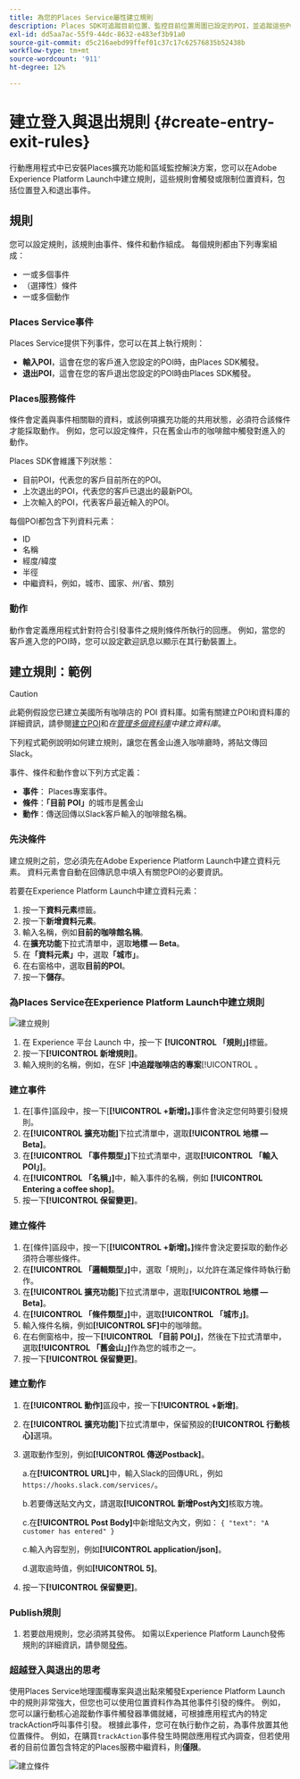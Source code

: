 ```yaml
---
title: 為您的Places Service屬性建立規則
description: Places SDK可追蹤目前位置、監控目前位置周圍已設定的POI，並追蹤這些POI的進入與退出事件。
exl-id: dd5aa7ac-55f9-44dc-8632-e483ef3b91a0
source-git-commit: d5c216aebd99ffef01c37c17c62576835b52438b
workflow-type: tm+mt
source-wordcount: '911'
ht-degree: 12%

---
```


# 建立登入與退出規則 {#create-entry-exit-rules}

行動應用程式中已安裝Places擴充功能和區域監控解決方案，您可以在Adobe Experience Platform Launch中建立規則，這些規則會觸發或限制位置資料，包括位置登入和退出事件。

## 規則

您可以設定規則，該規則由事件、條件和動作組成。 每個規則都由下列專案組成：

* 一或多個事件
* （選擇性）條件
* 一或多個動作

### Places Service事件

Places Service提供下列事件，您可以在其上執行規則：

* **輸入POI**，這會在您的客戶進入您設定的POI時，由Places SDK觸發。
* **退出POI**，這會在您的客戶退出您設定的POI時由Places SDK觸發。

### Places服務條件

條件會定義與事件相關聯的資料，或該例項擴充功能的共用狀態，必須符合該條件才能採取動作。 例如，您可以設定條件，只在舊金山市的咖啡館中觸發對進入的動作。

Places SDK會維護下列狀態：

* 目前POI，代表您的客戶目前所在的POI。
* 上次退出的POI，代表您的客戶已退出的最新POI。
* 上次輸入的POI，代表客戶最近輸入的POI。

每個POI都包含下列資料元素：

* ID
* 名稱
* 經度/緯度
* 半徑
* 中繼資料，例如，城市、國家、州/省、類別

### 動作

動作會定義應用程式針對符合引發事件之規則條件所執行的回應。 例如，當您的客戶進入您的POI時，您可以設定歡迎訊息以顯示在其行動裝置上。

## 建立規則：範例

>[!CAUTION]
>
>此範例假設您已建立美國所有咖啡店的 POI 資料庫。如需有關建立POI和資料庫的詳細資訊，請參閱[建立POI](/help/poi-mgmt-ui/create-a-poi-ui.md)和&#x200B;*在[管理多個資料庫](https://experienceleague.adobe.com/docs/places/using/poi-mgmt-ui/manage-libraries-in-the-places-ui.html)中建立資料庫*。

下列程式範例說明如何建立規則，讓您在舊金山進入咖啡廳時，將貼文傳回Slack。

事件、條件和動作會以下列方式定義：

* **事件**： Places專案事件。
* **條件**：**「目前 POI」**&#x200B;的城市是舊金山
* **動作**：傳送回傳以Slack客戶輸入的咖啡館名稱。

### 先決條件

建立規則之前，您必須先在Adobe Experience Platform Launch中建立資料元素。 資料元素會自動在回傳訊息中填入有關您POI的必要資訊。

若要在Experience Platform Launch中建立資料元素：

1. 按一下&#x200B;**資料元素**&#x200B;標籤。
1. 按一下&#x200B;**新增資料元素**。
1. 輸入名稱，例如&#x200B;**目前的咖啡館名稱**。
1. 在&#x200B;**擴充功能**&#x200B;下拉式清單中，選取&#x200B;**地標 — Beta**。
1. 在&#x200B;**「資料元素」**&#x200B;中，選取&#x200B;**「城市」**。
1. 在右窗格中，選取&#x200B;**目前的POI**。
1. 按一下&#x200B;**儲存**。

### 為Places Service在Experience Platform Launch中建立規則

![建立規則](/help/assets/placesrule.png)

1. 在 Experience 平台 Launch 中，按一下 **[!UICONTROL 「規則」]**&#x200B;標籤。
1. 按一下&#x200B;**[!UICONTROL 新增規則]**。
1. 輸入規則的名稱，例如，在SF ]**中追蹤咖啡店的專案**[!UICONTROL 。

### 建立事件

1. 在[事件]區段中，按一下[**[!UICONTROL +新增]。]**&#x200B;事件會決定您何時要引發規則。
1. 在&#x200B;**[!UICONTROL 擴充功能]**&#x200B;下拉式清單中，選取&#x200B;**[!UICONTROL 地標 — Beta]**。
1. 在&#x200B;**[!UICONTROL 「事件類型」]**&#x200B;下拉式清單中，選取&#x200B;**[!UICONTROL 「輸入 POI」]**。
1. 在&#x200B;**[!UICONTROL 「名稱」]**&#x200B;中，輸入事件的名稱，例如 **[!UICONTROL Entering a coffee shop]**。
1. 按一下&#x200B;**[!UICONTROL 保留變更]**。

### 建立條件

1. 在[條件]區段中，按一下[**[!UICONTROL +新增]。]**&#x200B;條件會決定要採取的動作必須符合哪些條件。
1. 在&#x200B;**[!UICONTROL 「邏輯類型」]**&#x200B;中，選取「規則」，以允許在滿足條件時執行動作。
1. 在&#x200B;**[!UICONTROL 擴充功能]**&#x200B;下拉式清單中，選取&#x200B;**[!UICONTROL 地標 — Beta]**。
1. 在&#x200B;**[!UICONTROL 「條件類型」]**&#x200B;中，選取&#x200B;**[!UICONTROL 「城市」]**。
1. 輸入條件名稱，例如&#x200B;**[!UICONTROL SF]**&#x200B;中的咖啡館。
1. 在右側窗格中，按一下&#x200B;**[!UICONTROL 「目前 POI」]**，然後在下拉式清單中，選取&#x200B;**[!UICONTROL 「舊金山」]**&#x200B;作為您的城市之一。
1. 按一下&#x200B;**[!UICONTROL 保留變更]**。

### 建立動作

1. 在&#x200B;**[!UICONTROL 動作]**&#x200B;區段中，按一下&#x200B;**[!UICONTROL +新增]**。
1. 在&#x200B;**[!UICONTROL 擴充功能]**&#x200B;下拉式清單中，保留預設的&#x200B;**[!UICONTROL 行動核心]**&#x200B;選項。
1. 選取動作型別，例如&#x200B;**[!UICONTROL 傳送Postback]**。

   a.在&#x200B;**[!UICONTROL URL]**&#x200B;中，輸入Slack的回傳URL，例如`https://hooks.slack.com/services/`。

   b.若要傳送貼文內文，請選取&#x200B;**[!UICONTROL 新增Post內文]**&#x200B;核取方塊。

   c.在&#x200B;**[!UICONTROL Post Body]**&#x200B;中新增貼文內文，例如： `{ "text": "A customer has entered" }`

   c.輸入內容型別，例如&#x200B;**[!UICONTROL application/json]**。

   d.選取逾時值，例如&#x200B;**[!UICONTROL 5]**。

1. 按一下&#x200B;**[!UICONTROL 保留變更]**。

### Publish規則

1. 若要啟用規則，您必須將其發佈。 如需以Experience Platform Launch發佈規則的詳細資訊，請參閱[發佈](https://experienceleague.adobe.com/docs/experience-platform/tags/publish/overview.html)。

### 超越登入與退出的思考

使用Places Service地理圍欄專案與退出點來觸發Experience Platform Launch中的規則非常強大，但您也可以使用位置資料作為其他事件引發的條件。 例如，您可以讓行動核心追蹤動作事件觸發器準備就緒，可根據應用程式內的特定trackAction呼叫事件引發。 根據此事件，您可在執行動作之前，為事件放置其他位置條件。 例如，在購買`trackAction`事件發生時開啟應用程式內調查，但若使用者的目前位置包含特定的Places服務中繼資料，則&#x200B;**僅限**。

![建立條件](/help/assets/places-condition.png)
